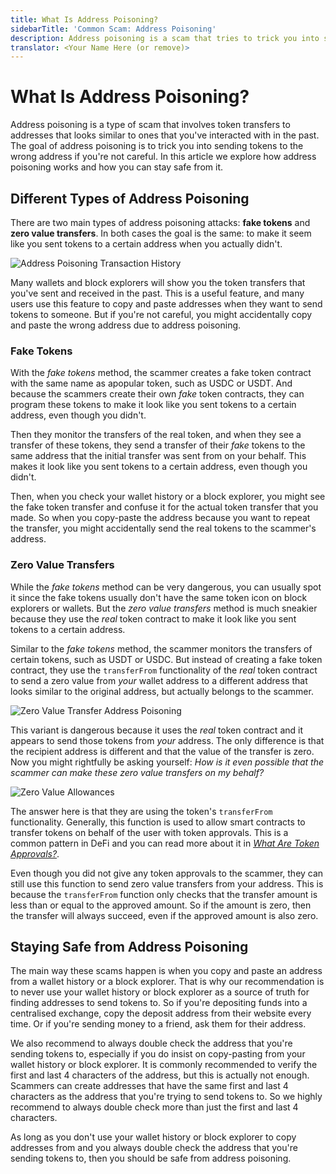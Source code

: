 ```yaml
---
title: What Is Address Poisoning?
sidebarTitle: 'Common Scam: Address Poisoning'
description: Address poisoning is a scam that tries to trick you into sending money to the wrong address. Learn how address poisoning works and how you can stay safe from it.
translator: <Your Name Here (or remove)>
---
```


# What Is Address Poisoning?

Address poisoning is a type of scam that involves token transfers to addresses that looks similar to ones that you've interacted with in the past. The goal of address poisoning is to trick you into sending tokens to the wrong address if you're not careful. In this article we explore how address poisoning works and how you can stay safe from it.

## Different Types of Address Poisoning

There are two main types of address poisoning attacks: **fake tokens** and **zero value transfers**. In both cases the goal is the same: to make it seem like you sent tokens to a certain address when you actually didn't.

![Address Poisoning Transaction History](/assets/images/learn/security/what-is-address-poisoning/transaction-history.jpg)

Many wallets and block explorers will show you the token transfers that you've sent and received in the past. This is a useful feature, and many users use this feature to copy and paste addresses when they want to send tokens to someone. But if you're not careful, you might accidentally copy and paste the wrong address due to address poisoning.

### Fake Tokens

With the _fake tokens_ method, the scammer creates a fake token contract with the same name as apopular token, such as USDC or USDT. And because the scammers create their own _fake_ token contracts, they can program these tokens to make it look like you sent tokens to a certain address, even though you didn't.

Then they monitor the transfers of the real token, and when they see a transfer of these tokens, they send a transfer of their _fake_ tokens to the same address that the initial transfer was sent from on your behalf. This makes it look like you sent tokens to a certain address, even though you didn't.

Then, when you check your wallet history or a block explorer, you might see the fake token transfer and confuse it for the actual token transfer that you made. So when you copy-paste the address because you want to repeat the transfer, you might accidentally send the real tokens to the scammer's address.

### Zero Value Transfers

While the _fake tokens_ method can be very dangerous, you can usually spot it since the fake tokens usually don't have the same token icon on block explorers or wallets. But the _zero value transfers_ method is much sneakier because they use the _real_ token contract to make it look like you sent tokens to a certain address.

Similar to the _fake tokens_ method, the scammer monitors the transfers of certain tokens, such as USDT or USDC. But instead of creating a fake token contract, they use the `transferFrom` functionality of the _real_ token contract to send a zero value from _your_ wallet address to a different address that looks similar to the original address, but actually belongs to the scammer.

![Zero Value Transfer Address Poisoning](/assets/images/learn/security/what-is-address-poisoning/zero-transfer.jpg)

This variant is dangerous because it uses the _real_ token contract and it appears to send those tokens from _your_ address. The only difference is that the recipient address is different and that the value of the transfer is zero. Now you might rightfully be asking yourself: _How is it even possible that the scammer can make these zero value transfers on my behalf?_

![Zero Value Allowances](/assets/images/learn/security/what-is-address-poisoning/zero-transfer-allowances.jpg)

The answer here is that they are using the token's `transferFrom` functionality. Generally, this function is used to allow smart contracts to transfer tokens on behalf of the user with token approvals. This is a common pattern in DeFi and you can read more about it in _[What Are Token Approvals?](/learn/approvals/what-are-token-approvals)_.

Even though you did not give any token approvals to the scammer, they can still use this function to send zero value transfers from your address. This is because the `transferFrom` function only checks that the transfer amount is less than or equal to the approved amount. So if the amount is zero, then the transfer will always succeed, even if the approved amount is also zero.

## Staying Safe from Address Poisoning

The main way these scams happen is when you copy and paste an address from a wallet history or a block explorer. That is why our recommendation is to never use your wallet history or block explorer as a source of truth for finding addresses to send tokens to. So if you're depositing funds into a centralised exchange, copy the deposit address from their website every time. Or if you're sending money to a friend, ask them for their address.

We also recommend to always double check the address that you're sending tokens to, especially if you do insist on copy-pasting from your wallet history or block explorer. It is commonly recommended to verify the first and last 4 characters of the address, but this is actually not enough. Scammers can create addresses that have the same first and last 4 characters as the address that you're trying to send tokens to. So we highly recommend to always double check more than just the first and last 4 characters.

As long as you don't use your wallet history or block explorer to copy addresses from and you always double check the address that you're sending tokens to, then you should be safe from address poisoning.
